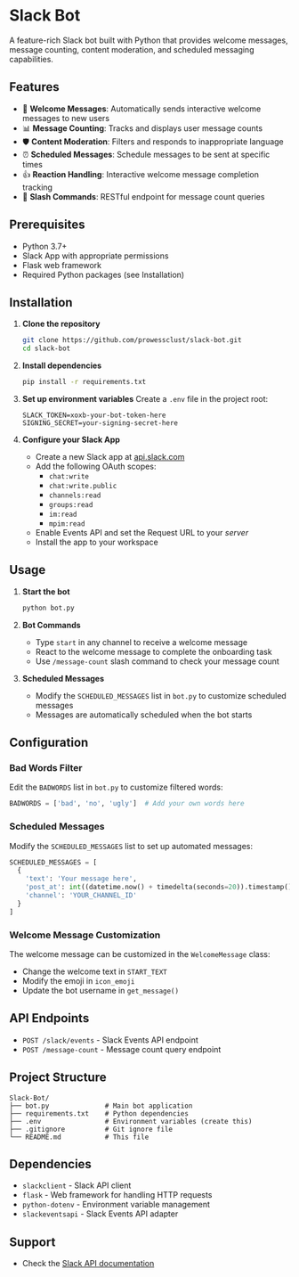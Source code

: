 # Slack Bot

A feature-rich Slack bot built with Python that provides welcome messages, message counting, content moderation, and scheduled messaging capabilities.

## Features

- 🤖 **Welcome Messages**: Automatically sends interactive welcome messages to new users
- 📊 **Message Counting**: Tracks and displays user message counts
- 🛡️ **Content Moderation**: Filters and responds to inappropriate language
- ⏰ **Scheduled Messages**: Schedule messages to be sent at specific times
- 👍 **Reaction Handling**: Interactive welcome message completion tracking
- 🔗 **Slash Commands**: RESTful endpoint for message count queries

## Prerequisites

- Python 3.7+
- Slack App with appropriate permissions
- Flask web framework
- Required Python packages (see Installation)

## Installation

1. **Clone the repository**
   ```bash
   git clone https://github.com/prowessclust/slack-bot.git
   cd slack-bot
   ```

2. **Install dependencies**
   ```bash
   pip install -r requirements.txt
   ```

3. **Set up environment variables**
   Create a `.env` file in the project root:
   ```env
   SLACK_TOKEN=xoxb-your-bot-token-here
   SIGNING_SECRET=your-signing-secret-here
   ```

4. **Configure your Slack App**
   - Create a new Slack app at [api.slack.com](https://api.slack.com/apps)
   - Add the following OAuth scopes:
     - `chat:write`
     - `chat:write.public`
     - `channels:read`
     - `groups:read`
     - `im:read`
     - `mpim:read`
   - Enable Events API and set the Request URL to your *server*
   - Install the app to your workspace

## Usage

1. **Start the bot**
   ```bash
   python bot.py
   ```

2. **Bot Commands**
   - Type `start` in any channel to receive a welcome message
   - React to the welcome message to complete the onboarding task
   - Use `/message-count` slash command to check your message count

3. **Scheduled Messages**
   - Modify the `SCHEDULED_MESSAGES` list in `bot.py` to customize scheduled messages
   - Messages are automatically scheduled when the bot starts

## Configuration

### Bad Words Filter
Edit the `BADWORDS` list in `bot.py` to customize filtered words:
```python
BADWORDS = ['bad', 'no', 'ugly']  # Add your own words here
```

### Scheduled Messages
Modify the `SCHEDULED_MESSAGES` list to set up automated messages:
```python
SCHEDULED_MESSAGES = [
  {
    'text': 'Your message here',
    'post_at': int((datetime.now() + timedelta(seconds=20)).timestamp()),
    'channel': 'YOUR_CHANNEL_ID'
  }
]
```

### Welcome Message Customization
The welcome message can be customized in the `WelcomeMessage` class:
- Change the welcome text in `START_TEXT`
- Modify the emoji in `icon_emoji`
- Update the bot username in `get_message()`

## API Endpoints

- `POST /slack/events` - Slack Events API endpoint
- `POST /message-count` - Message count query endpoint

## Project Structure

```
Slack-Bot/
├── bot.py              # Main bot application
├── requirements.txt    # Python dependencies
├── .env                # Environment variables (create this)
├── .gitignore          # Git ignore file
└── README.md           # This file
```

## Dependencies

- `slackclient` - Slack API client
- `flask` - Web framework for handling HTTP requests
- `python-dotenv` - Environment variable management
- `slackeventsapi` - Slack Events API adapter


## Support

- Check the [Slack API documentation](https://api.slack.com/)